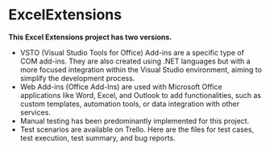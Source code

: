 # ExcelExtensions

**This Excel Extensions project has two versions.**

* VSTO (Visual Studio Tools for Office) Add-ins are a specific type of COM add-ins. They are also created using .NET languages but with a more focused integration within the Visual Studio environment, aiming to simplify the development process.
* Web Add-ins (Office Add-Ins) are used with Microsoft Office applications like Word, Excel, and Outlook to add functionalities, such as custom templates, automation tools, or data integration with other services.
* Manual testing has been predominantly implemented for this project.
* Test scenarios are available on Trello.
Here are the files for test cases, test execution, test summary, and bug reports.
